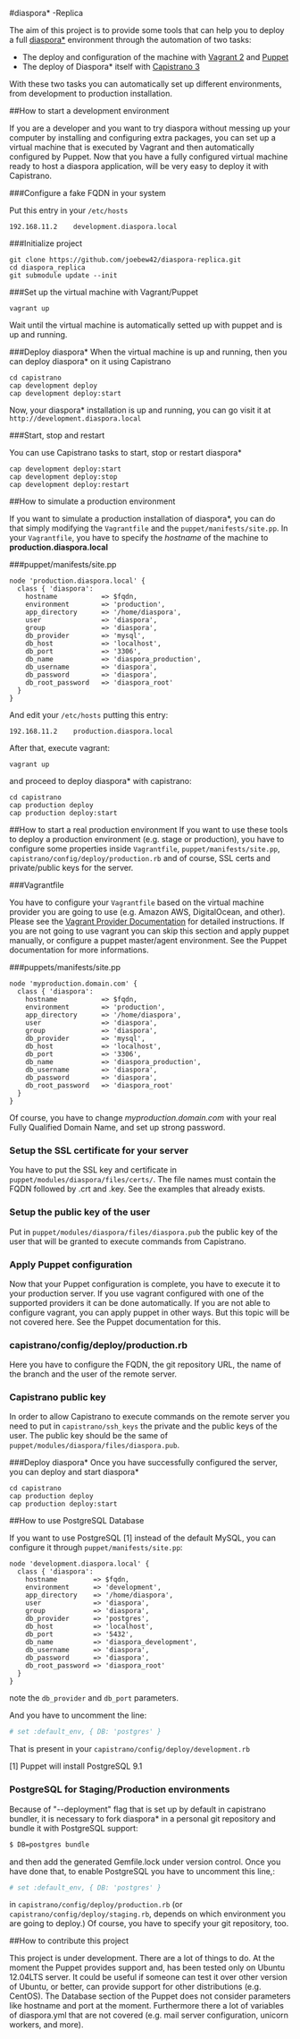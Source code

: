 #diaspora* -Replica

The aim of this project is to provide some tools that can help you to deploy a full [diaspora*] environment through the automation of two tasks:

* The deploy and configuration of the machine with [Vagrant 2] and [Puppet]
* The deploy of Diaspora* itself with [Capistrano 3]

With these two tasks you can automatically set up different environments, from development to production installation.

##How to start a development environment

If you are a developer and you want to try diaspora without messing up your computer by installing and configuring extra packages, you can set up a virtual machine that is executed by Vagrant and then automatically configured by Puppet.
Now that you have a fully configured virtual machine ready to host a diaspora application, will be very easy to deploy it with Capistrano.

###Configure a fake FQDN in your system

Put this entry in your ``/etc/hosts``
```
192.168.11.2    development.diaspora.local
```

###Initialize project

```
git clone https://github.com/joebew42/diaspora-replica.git
cd diaspora_replica
git submodule update --init
```

###Set up the virtual machine with Vagrant/Puppet

```
vagrant up
```
Wait until the virtual machine is automatically setted up with puppet and is up and running.

###Deploy diaspora*
When the virtual machine is up and running, then you can deploy diaspora* on it using Capistrano

```
cd capistrano
cap development deploy
cap development deploy:start
```

Now, your diaspora* installation is up and running, you can go visit it at ``http://development.diaspora.local``

###Start, stop and restart

You can use Capistrano tasks to start, stop or restart diaspora*

```
cap development deploy:start
cap development deploy:stop
cap development deploy:restart
```

##How to simulate a production environment

If you want to simulate a production installation of diaspora*, you can do that simply modifying the ``Vagrantfile`` and the ``puppet/manifests/site.pp``. In your ``Vagrantfile``, you have to specify the *hostname* of the machine to **production.diaspora.local**

###puppet/manifests/site.pp

```puppet
node 'production.diaspora.local' {
  class { 'diaspora':
    hostname           => $fqdn,
    environment        => 'production',
    app_directory      => '/home/diaspora',
    user               => 'diaspora',
    group              => 'diaspora',
    db_provider        => 'mysql',
    db_host            => 'localhost',
    db_port            => '3306',
    db_name            => 'diaspora_production',
    db_username        => 'diaspora',
    db_password        => 'diaspora',
    db_root_password   => 'diaspora_root'
  }
}
```
And edit your ``/etc/hosts`` putting this entry:

```
192.168.11.2    production.diaspora.local
```
After that, execute vagrant:

```vagrant up```

and proceed to deploy diaspora* with capistrano:

```
cd capistrano
cap production deploy
cap production deploy:start
```

##How to start a real production environment
If you want to use these tools to deploy a production environment (e.g. stage or production), you have to configure some properties inside ``Vagrantfile``, ``puppet/manifests/site.pp``, ``capistrano/config/deploy/production.rb`` and of course, SSL certs and private/public keys for the server.

###Vagrantfile

You have to configure your ``Vagrantfile`` based on the virtual machine provider you are going to use (e.g. Amazon AWS, DigitalOcean, and other). Please see the [Vagrant Provider Documentation] for detailed instructions. If you are not going to use vagrant you can skip this section and apply puppet manually, or configure a puppet master/agent environment. See the Puppet documentation for more informations.

###puppets/manifests/site.pp

```puppet
node 'myproduction.domain.com' {
  class { 'diaspora':
    hostname           => $fqdn,
    environment        => 'production',
    app_directory      => '/home/diaspora',
    user               => 'diaspora',
    group              => 'diaspora',
    db_provider        => 'mysql',
    db_host            => 'localhost',
    db_port            => '3306',
    db_name            => 'diaspora_production',
    db_username        => 'diaspora',
    db_password        => 'diaspora',
    db_root_password   => 'diaspora_root'
  }
}
```
Of course, you have to change *myproduction.domain.com* with your real Fully Qualified Domain Name, and set up strong password.

### Setup the SSL certificate for your server

You have to put the SSL key and certificate in ``puppet/modules/diaspora/files/certs/``. The file names must contain the FQDN followed by .crt and .key. See the examples that already exists.

### Setup the public key of the user
Put in ``puppet/modules/diaspora/files/diaspora.pub`` the public key of the user that will be granted to execute commands from Capistrano.

### Apply Puppet configuration
Now that your Puppet configuration is complete, you have to execute it to your production server. If you use vagrant configured with one of the supported providers it can be done automatically. If you are not able to configure vagrant, you can apply puppet in other ways. But this topic will be not covered here. See the Puppet documentation for this.

### capistrano/config/deploy/production.rb
Here you have to configure the FQDN, the git repository URL, the name of the branch and the user of the remote server.

### Capistrano public key
In order to allow Capistrano to execute commands on the remote server you need to put in ``capistrano/ssh_keys`` the private and the public keys of the user. The public key should be the same of ``puppet/modules/diaspora/files/diaspora.pub``.

###Deploy diaspora*
Once you have successfully configured the server, you can deploy and start diaspora*

```
cd capistrano
cap production deploy
cap production deploy:start
```

##How to use PostgreSQL Database

If you want to use PostgreSQL [1] instead of the default MySQL, you can configure it through ``puppet/manifests/site.pp``:

```puppet
node 'development.diaspora.local' {
  class { 'diaspora':
    hostname         => $fqdn,
    environment      => 'development',
    app_directory    => '/home/diaspora',
    user             => 'diaspora',
    group            => 'diaspora',
    db_provider      => 'postgres',
    db_host          => 'localhost',
    db_port          => '5432',
    db_name          => 'diaspora_development',
    db_username      => 'diaspora',
    db_password      => 'diaspora',
    db_root_password => 'diaspora_root'
  }
}
```
note the `db_provider` and `db_port` parameters.

And you have to uncomment the line:

```ruby
# set :default_env, { DB: 'postgres' }
```
That is present in your ``capistrano/config/deploy/development.rb``

[1] Puppet will install PostgreSQL 9.1

### PostgreSQL for Staging/Production environments

Because of "--deployment" flag that is set up by default in capistrano bundler, it is necessary to fork diaspora* in a personal git repository and bundle it with PostgreSQL support:

```bash
$ DB=postgres bundle
```

and then add the generated Gemfile.lock under version control. Once you have done that, to enable PostgreSQL you have to uncomment this line,:

```ruby
# set :default_env, { DB: 'postgres' }
```

in ``capistrano/config/deploy/production.rb`` (or ``capistrano/config/deploy/staging.rb``, depends on which environment you are going to deploy.) Of course, you have to specify your git repository, too.

##How to contribute this project

This project is under development. There are a lot of things to do. At the moment the Puppet provides support and, has been tested only on Ubuntu 12.04LTS server. It could be useful if someone can test it over other version of Ubuntu, or better, can provide support for other distributions (e.g. CentOS).
The Database section of the Puppet does not consider parameters like hostname and port at the moment. Furthermore there a lot of variables of diaspora.yml that are not covered (e.g. mail server configuration, unicorn workers, and more).

  [diaspora*]: https://github.com/diaspora/diaspora
  [Vagrant 2]: http://www.vagrantup.com/
  [Vagrant Provider Documentation]: http://docs.vagrantup.com/v2/providers/index.html
  [Puppet]: http://puppetlabs.com/
  [Capistrano 3]: http://www.capistranorb.com/

